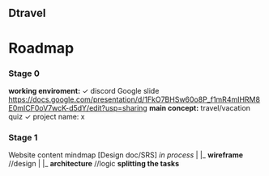 ## Dtravel

# Roadmap
### Stage 0
__working enviroment:__  ✓
discord 
Google slide https://docs.google.com/presentation/d/1FkO7BHSw60o8P_f1mR4mIHRM8E0mICF0oV7wcK-d5dY/edit?usp=sharing
__main concept:__ 
travel/vacation quiz ✓
project name:
x
### Stage 1
Website content mindmap [Design doc/SRS] _in process_
|
|_ __wireframe__ //design
|
|_ __architecture__ //logic
__splitting the tasks__
